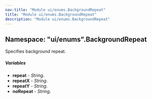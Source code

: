 ```yaml
---
nav-title: "Module ui/enums.BackgroundRepeat"
title: "Module ui/enums.BackgroundRepeat"
description: "Module ui/enums.BackgroundRepeat"
---
```

## Namespace: "ui/enums".BackgroundRepeat
Specifies background repeat.

##### Variables
 - **repeat** - _String_.
 - **repeatX** - _String_.
 - **repeatY** - _String_.
 - **noRepeat** - _String_.